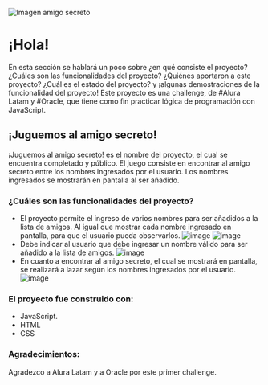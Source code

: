 ![Imagen amigo secreto](https://github.com/user-attachments/assets/a3265047-d68c-4db1-b495-4a737430b1e8)
# ¡Hola!
En esta sección se hablará un poco sobre ¿en qué consiste el proyecto? ¿Cuáles son las funcionalidades del proyecto? ¿Quiénes aportaron a este proyecto? ¿Cuál es el estado del proyecto? y ¡algunas demostraciones de la funcionalidad del proyecto!
Este proyecto es una challenge, de #Alura Latam y #Oracle, que tiene como fin practicar lógica de programación con JavaScript. 
## ¡Juguemos al amigo secreto!
¡Juguemos al amigo secreto! es el nombre del proyecto, el cual se encuentra completado y público. 
El juego consiste en encontrar al amigo secreto entre los nombres ingresados por el usuario. Los nombres ingresados se mostrarán en pantalla al ser añadido.
### ¿Cuáles son las funcionalidades del proyecto?
- El proyecto permite el ingreso de varios nombres para ser añadidos a la lista de amigos. Al igual que mostrar cada nombre ingresado en pantalla, para que el usuario pueda observarlos.
![image](https://github.com/user-attachments/assets/37ed63de-2251-4d20-9a53-5d0f27016ba3)
![image](https://github.com/user-attachments/assets/610c2a7e-2d21-49ba-adaa-609413c3c988)
- Debe indicar al usuario que debe ingresar un nombre válido para ser añadido a la lista de amigos.
![image](https://github.com/user-attachments/assets/f5339e43-e79b-4ae5-9212-844277eaa140)
- En cuanto a encontrar al amigo secreto, el cual se mostrará en pantalla, se realizará a lazar según los nombres ingresados por el usuario.
![image](https://github.com/user-attachments/assets/cb8f5958-b466-4adf-aeef-6d7abdd1a1ba)
### El proyecto fue construido con:
-	JavaScript.
-	HTML
-	CSS
### Agradecimientos:
Agradezco a Alura Latam y a Oracle por este primer challenge.


